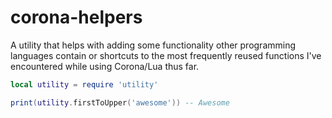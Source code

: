 # corona-helpers
A utility that helps with adding some functionality other programming languages contain or shortcuts to the most frequently reused functions I've encountered while using Corona/Lua thus far.

```lua
local utility = require 'utility'

print(utility.firstToUpper('awesome')) -- Awesome

```